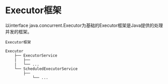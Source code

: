 # Executor框架

以interface java.concurrent.Executor为基础的Executor框架是Java提供的处理并发的框架。

```
Executor框架

Executor
    ├── ExecutorService
    |   ├── 
    |   └── ...
    └── ScheduledExecutorService
        ├── 
            └── ...
        
```

